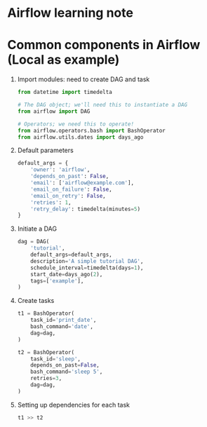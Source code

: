 # Airflow learning note

# Common components in Airflow (Local as example)
1. Import modules: need to create DAG and task 

    ```Python
    from datetime import timedelta

    # The DAG object; we'll need this to instantiate a DAG
    from airflow import DAG

    # Operators; we need this to operate!
    from airflow.operators.bash import BashOperator
    from airflow.utils.dates import days_ago
    ```

2. Default parameters

    ```Python
    default_args = {
        'owner': 'airflow',
        'depends_on_past': False,
        'email': ['airflow@example.com'],
        'email_on_failure': False,
        'email_on_retry': False,
        'retries': 1,
        'retry_delay': timedelta(minutes=5)
    }
    ```

3. Initiate a DAG

    ```Python
    dag = DAG(
        'tutorial',
        default_args=default_args,
        description='A simple tutorial DAG',
        schedule_interval=timedelta(days=1),
        start_date=days_ago(2),
        tags=['example'],
    )
    ```

4. Create tasks

    ```Python
    t1 = BashOperator(
        task_id='print_date',
        bash_command='date',
        dag=dag,
    )

    t2 = BashOperator(
        task_id='sleep',
        depends_on_past=False,
        bash_command='sleep 5',
        retries=3,
        dag=dag,
    )
    ```

5. Setting up dependencies for each task

    ```Python
    t1 >> t2
    ```